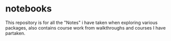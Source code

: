 # notebooks

This repository is for all the "Notes" i have taken when exploring various packages, also contains course work from walkthroughs and courses I have partaken.
